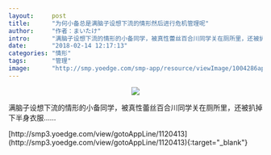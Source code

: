```yaml
---
layout:     post
title:      "为何小备总是满脑子设想下流的情形然后进行危机管理呢"
author:     "作者：まいたけ"
intro:      "满脑子设想下流的情形的小备同学，被真性蕾丝百合川同学关在厕所里，还被扒掉下半身衣服……"
date:       "2018-02-14 12:17:13"
categories: "情形"
tags:       "管理"
image:      "http://smp.yoedge.com/smp-app/resource/viewImage/1004286appline.png"
---
```

<div style="text-align: center">
<p><img src="http://smp.yoedge.com/smp-app/resource/viewImage/1004286appline.png"/></p>
</div>
<p class="post-meta">
<span>满脑子设想下流的情形的小备同学，被真性蕾丝百合川同学关在厕所里，还被扒掉下半身衣服……</span>
</p>
[http://smp3.yoedge.com/view/gotoAppLine/1120413](http://smp3.yoedge.com/view/gotoAppLine/1120413){:target="_blank"}


